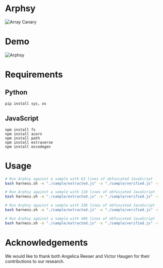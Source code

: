 # Arphsy

![Array Canary](https://github.com/user-attachments/assets/82baae8a-9a5c-4d31-81bc-6aa313a2f407)

# Demo

![Arphsy](https://github.com/user-attachments/assets/1b258de8-1cb4-42ef-9d38-64db53f67aca)

# Requirements

## Python

```
pip install sys, os
```

## JavaScript

```
npm install fs
npm install acorn
npm install path
npm install estraverse
npm install escodegen
```

# Usage

```sh
# Run Arphsy against a sample with 63 lines of obfuscated JavaScript
bash harness.sh -e "./sample/extracted.js" -v "./sample/verified.js" -s "./sample/63.js"

# Run Arphsy against a sample with 110 lines of obfuscated JavaScript
bash harness.sh -e "./sample/extracted.js" -v "./sample/verified.js" -s "./sample/110.js"

# Run Arphsy against a sample with 338 lines of obfuscated JavaScript
bash harness.sh -e "./sample/extracted.js" -v "./sample/verified.js" -s "./sample/338.js"

# Run Arphsy against a sample with 409 lines of obfuscated JavaScript
bash harness.sh -e "./sample/extracted.js" -v "./sample/verified.js" -s "./sample/409.js"
```

# Acknowledgements

We would like to thank both Angelica Reeser and Victor Haugen for their contributions to our research. 
